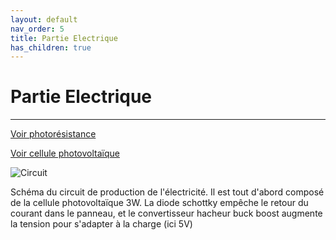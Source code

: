 ```yaml
---
layout: default
nav_order: 5
title: Partie Electrique
has_children: true
---
```


# Partie Electrique
---

[Voir photorésistance](photores.md)

[Voir cellule photovoltaïque](cellule_ph.md)

![Circuit](../Partie_électrique/circuit1.png)

Schéma du circuit de production de l'électricité. Il est tout d'abord composé de la cellule photovoltaïque 3W. La diode schottky empêche le retour du courant dans le panneau, et le convertisseur hacheur buck boost augmente la tension pour s'adapter à la charge (ici 5V)